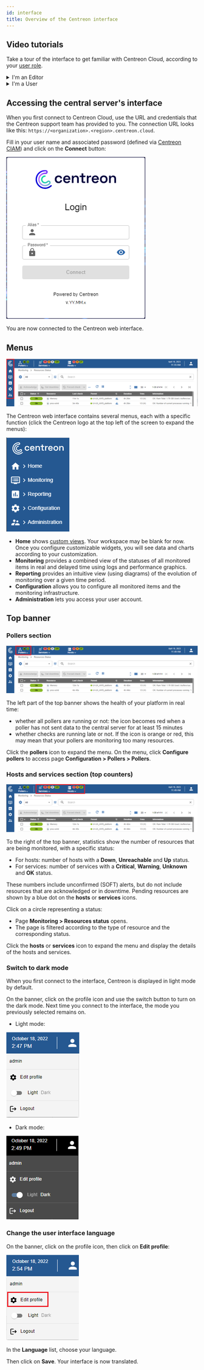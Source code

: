 ```yaml
---
id: interface
title: Overview of the Centreon interface
---
```


## Video tutorials

Take a tour of the interface to get familiar with Centreon Cloud, according to your [user role](../users/users.md#user-roles).

<details>
<summary>I'm an Editor</summary>

- Discover the main menu:

<iframe width="100%" height="650" src="https://demo.arcade.software/piyJh7IO1OtnMvuHEh5o?embed" frameborder="0" allowfullscreen></iframe>

- Discover the top banner:

<iframe width="100%" height="650" src="https://demo.arcade.software/j1cCyYghLIVpGAs2wW0x?embed" frameborder="0" allowfullscreen></iframe>

</details>

<details>
<summary>I'm a User</summary>

- Discover the main menu:

<iframe width="100%" height="650" src="https://demo.arcade.software/rlazq3RJUcApVO6Vw3V3?embed" frameborder="0" allowfullscreen></iframe>

- Discover the top banner:

<iframe width="100%" height="650" src="https://demo.arcade.software/I7RA2Mj8n4BNi22LVTbr?embed" frameborder="0" allowfullscreen></iframe>

</details>

## Accessing the central server's interface

When you first connect to Centreon Cloud, use the URL and credentials that the Centreon support team has provided to you. The connection URL looks like this: `https://<organization>.<region>.centreon.cloud`.

Fill in your user name and associated password (defined via [Centreon CIAM](../ciam/ciam.md)) and click on the **Connect** button:

![image](../assets/getting-started/aconnection.png)

You are now connected to the Centreon web interface.

## Menus

![image](../assets/getting-started/menus.png)

The Centreon web interface contains several menus, each with a specific function (click the Centreon logo at the top left of the screen to expand the menus):

![image](../assets/getting-started/expand_menu.png)

* **Home** shows [custom views](create-custom-view.md).
  Your workspace may be blank for now. Once you configure customizable widgets, you will see data and charts according
  to your customization.
* **Monitoring** provides a combined view of the statuses of all monitored items in real and delayed time using logs and
  performance graphics.
* **Reporting** provides an intuitive view (using diagrams) of the evolution of monitoring over a given time period.
* **Configuration** allows you to configure all monitored items and the monitoring infrastructure.
* **Administration** lets you access your user account.

## Top banner

### Pollers section

![image](../assets/getting-started/banner_pollers.png)

The left part of the top banner shows the health of your platform in real time:

* whether all pollers are running or not: the icon becomes red when a poller has not sent data to the central server for at least 15 minutes
* whether checks are running late or not. If the icon is orange or red, this may mean that your pollers are monitoring too many resources.

Click the **pollers** icon to expand the menu. On the menu, click **Configure pollers** to access page **Configuration > Pollers > Pollers**.

### Hosts and services section (top counters)

![image](../assets/getting-started/top_counters.png)

To the right of the top banner, statistics show the number of resources that are being monitored, with a specific status:

* For hosts: number of hosts with a **Down**, **Unreachable** and **Up** status.
* For services: number of services with a **Critical**, **Warning**, **Unknown** and **OK** status.

These numbers include unconfirmed (SOFT) alerts, but do not include resources that are acknowledged or in downtime. Pending resources are shown by a blue dot on the **hosts** or **services** icons.

Click on a circle representing a status:

* Page **Monitoring > Resources status** opens.
* The page is filtered according to the type of resource and the corresponding status.

Click the **hosts** or **services** icon to expand the menu and display the details of the hosts and services.

### Switch to dark mode

When you first connect to the interface, Centreon is displayed in light mode by default.

On the banner, click on the profile icon and use the switch button to turn on the dark mode.
Next time you connect to the interface, the mode you previously selected remains on.

- Light mode:

![image](../assets/getting-started/menu_light_mode.png)

- Dark mode:

![image](../assets/getting-started/menu_dark_mode.png)

### Change the user interface language

On the banner, click on the profile icon, then click on **Edit profile**:

![image](../assets/getting-started/menu_edit_profile.png)

In the **Language** list, choose your language.

Then click on **Save**. Your interface is now translated.
